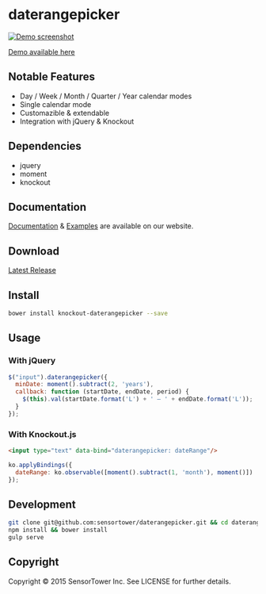 # daterangepicker

[![Demo screenshot](https://sensortower.github.io/daterangepicker/images/demo.gif)](https://sensortower.github.io/daterangepicker/)

[Demo available here](https://sensortower.github.io/daterangepicker/)

## Notable Features

* Day / Week / Month / Quarter / Year calendar modes
* Single calendar mode
* Customazible & extendable
* Integration with jQuery & Knockout

## Dependencies

* jquery
* moment
* knockout

## Documentation

[Documentation](https://sensortower.github.io/daterangepicker/docs) & [Examples](https://sensortower.github.io/daterangepicker/examples) are available on our website.

## Download

[Latest Release](https://github.com/sensortower/daterangepicker/releases)

## Install

```bash
bower install knockout-daterangepicker --save
```

## Usage

### With jQuery
```javascript
$("input").daterangepicker({
  minDate: moment().subtract(2, 'years'),
  callback: function (startDate, endDate, period) {
    $(this).val(startDate.format('L') + ' – ' + endDate.format('L'));
  }
});
```

### With Knockout.js
```html
<input type="text" data-bind="daterangepicker: dateRange"/>
```

```javascript
ko.applyBindings({
  dateRange: ko.observable([moment().subtract(1, 'month'), moment()])
});
```


## Development

```bash
git clone git@github.com:sensortower/daterangepicker.git && cd daterangepicker
npm install && bower install
gulp serve
```


## Copyright

Copyright © 2015 SensorTower Inc. See LICENSE for further details.
